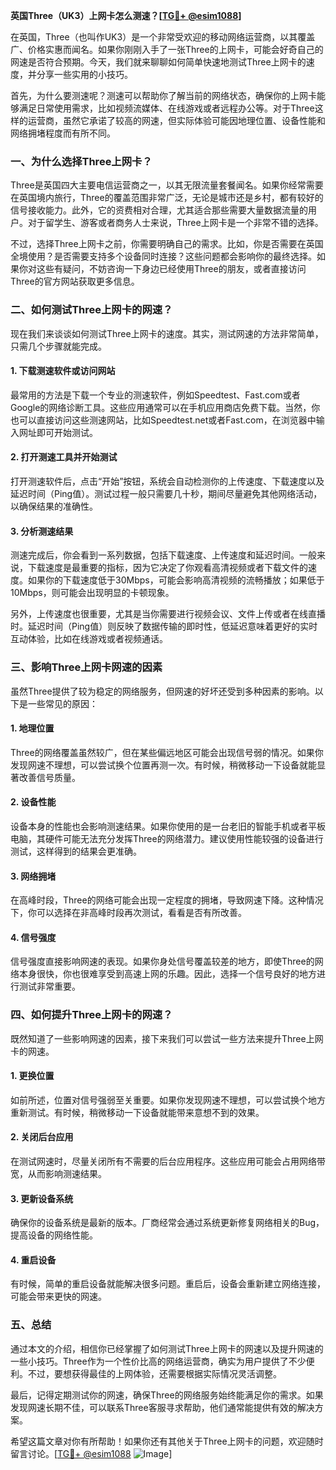 **英国Three（UK3）上网卡怎么测速？[[TG💪+ @esim1088](https://t.me/s/esim1088)]**

在英国，Three（也叫作UK3）是一个非常受欢迎的移动网络运营商，以其覆盖广、价格实惠而闻名。如果你刚刚入手了一张Three的上网卡，可能会好奇自己的网速是否符合预期。今天，我们就来聊聊如何简单快速地测试Three上网卡的速度，并分享一些实用的小技巧。

首先，为什么要测速呢？测速可以帮助你了解当前的网络状态，确保你的上网卡能够满足日常使用需求，比如视频流媒体、在线游戏或者远程办公等。对于Three这样的运营商，虽然它承诺了较高的网速，但实际体验可能因地理位置、设备性能和网络拥堵程度而有所不同。

### **一、为什么选择Three上网卡？**

Three是英国四大主要电信运营商之一，以其无限流量套餐闻名。如果你经常需要在英国境内旅行，Three的覆盖范围非常广泛，无论是城市还是乡村，都有较好的信号接收能力。此外，它的资费相对合理，尤其适合那些需要大量数据流量的用户。对于留学生、游客或者商务人士来说，Three上网卡是一个非常不错的选择。

不过，选择Three上网卡之前，你需要明确自己的需求。比如，你是否需要在英国全境使用？是否需要支持多个设备同时连接？这些问题都会影响你的最终选择。如果你对这些有疑问，不妨咨询一下身边已经使用Three的朋友，或者直接访问Three的官方网站获取更多信息。

### **二、如何测试Three上网卡的网速？**

现在我们来谈谈如何测试Three上网卡的速度。其实，测试网速的方法非常简单，只需几个步骤就能完成。

#### **1. 下载测速软件或访问网站**

最常用的方法是下载一个专业的测速软件，例如Speedtest、Fast.com或者Google的网络诊断工具。这些应用通常可以在手机应用商店免费下载。当然，你也可以直接访问这些测速网站，比如Speedtest.net或者Fast.com，在浏览器中输入网址即可开始测试。

#### **2. 打开测速工具并开始测试**

打开测速软件后，点击“开始”按钮，系统会自动检测你的上传速度、下载速度以及延迟时间（Ping值）。测试过程一般只需要几十秒，期间尽量避免其他网络活动，以确保结果的准确性。

#### **3. 分析测速结果**

测速完成后，你会看到一系列数据，包括下载速度、上传速度和延迟时间。一般来说，下载速度是最重要的指标，因为它决定了你观看高清视频或者下载文件的速度。如果你的下载速度低于30Mbps，可能会影响高清视频的流畅播放；如果低于10Mbps，则可能会出现明显的卡顿现象。

另外，上传速度也很重要，尤其是当你需要进行视频会议、文件上传或者在线直播时。延迟时间（Ping值）则反映了数据传输的即时性，低延迟意味着更好的实时互动体验，比如在线游戏或者视频通话。

### **三、影响Three上网卡网速的因素**

虽然Three提供了较为稳定的网络服务，但网速的好坏还受到多种因素的影响。以下是一些常见的原因：

#### **1. 地理位置**

Three的网络覆盖虽然较广，但在某些偏远地区可能会出现信号弱的情况。如果你发现网速不理想，可以尝试换个位置再测一次。有时候，稍微移动一下设备就能显著改善信号质量。

#### **2. 设备性能**

设备本身的性能也会影响测速结果。如果你使用的是一台老旧的智能手机或者平板电脑，其硬件可能无法充分发挥Three的网络潜力。建议使用性能较强的设备进行测试，这样得到的结果会更准确。

#### **3. 网络拥堵**

在高峰时段，Three的网络可能会出现一定程度的拥堵，导致网速下降。这种情况下，你可以选择在非高峰时段再次测试，看看是否有所改善。

#### **4. 信号强度**

信号强度直接影响网速的表现。如果你身处信号覆盖较差的地方，即使Three的网络本身很快，你也很难享受到高速上网的乐趣。因此，选择一个信号良好的地方进行测试非常重要。

### **四、如何提升Three上网卡的网速？**

既然知道了一些影响网速的因素，接下来我们可以尝试一些方法来提升Three上网卡的网速。

#### **1. 更换位置**

如前所述，位置对信号强弱至关重要。如果你发现网速不理想，可以尝试换个地方重新测试。有时候，稍微移动一下设备就能带来意想不到的效果。

#### **2. 关闭后台应用**

在测试网速时，尽量关闭所有不需要的后台应用程序。这些应用可能会占用网络带宽，从而影响测速结果。

#### **3. 更新设备系统**

确保你的设备系统是最新的版本。厂商经常会通过系统更新修复网络相关的Bug，提高设备的网络性能。

#### **4. 重启设备**

有时候，简单的重启设备就能解决很多问题。重启后，设备会重新建立网络连接，可能会带来更快的网速。

### **五、总结**

通过本文的介绍，相信你已经掌握了如何测试Three上网卡的网速以及提升网速的一些小技巧。Three作为一个性价比高的网络运营商，确实为用户提供了不少便利。不过，要想获得最佳的上网体验，还需要根据实际情况灵活调整。

最后，记得定期测试你的网速，确保Three的网络服务始终能满足你的需求。如果发现网速长期不佳，可以联系Three客服寻求帮助，他们通常能提供有效的解决方案。

希望这篇文章对你有所帮助！如果你还有其他关于Three上网卡的问题，欢迎随时留言讨论。[[TG💪+ @esim1088](https://t.me/s/esim1088) ![Image](https://i.postimg.cc/4NQfJmqS/Snipaste-2025-05-13-00-14-12.png)]
